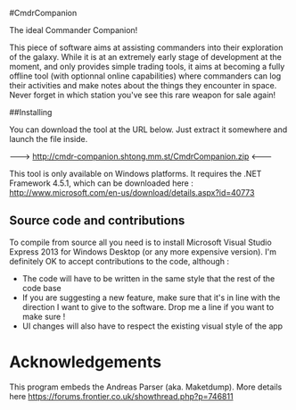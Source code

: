 #CmdrCompanion

The ideal Commander Companion!

This piece of software aims at assisting commanders into their exploration of the galaxy. While it is at an extremely early stage of development at the moment, and only provides simple trading tools, it aims at becoming a fully offline tool (with optionnal online capabilities) where commanders can log their activities and make notes about the things they encounter in space. Never forget in which station you've see this rare weapon for sale again!

##Installing

You can download the tool at the URL below. Just extract it somewhere and launch the file inside.

---> http://cmdr-companion.shtong.mm.st/CmdrCompanion.zip <---

This tool is only available on Windows platforms. It requires the .NET Framework 4.5.1, which can be downloaded here : http://www.microsoft.com/en-us/download/details.aspx?id=40773

## Source code and contributions

To compile from source all you need is to install Microsoft Visual Studio Express 2013 for Windows Desktop (or any more expensive version). I'm definitely OK to accept contributions to the code, although :

- The code will have to be written in the same style that the rest of the code base
- If you are suggesting a new feature, make sure that it's in line with the direction I want to give to the software. Drop me a line if you want to make sure !
- UI changes will also have to respect the existing visual style of the app

# Acknowledgements
This program embeds the Andreas Parser (aka. Maketdump). More details here https://forums.frontier.co.uk/showthread.php?p=746811